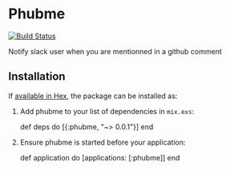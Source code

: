 # Phubme

[![Build Status](https://travis-ci.org/benoittgt/PhubMe.svg)](https://travis-ci.org/benoittgt/PhubMe)

Notify slack user when you are mentionned in a github comment

## Installation

If [available in Hex](https://hex.pm/docs/publish), the package can be installed as:

  1. Add phubme to your list of dependencies in `mix.exs`:

        def deps do
          [{:phubme, "~> 0.0.1"}]
        end

  2. Ensure phubme is started before your application:

        def application do
          [applications: [:phubme]]
        end

